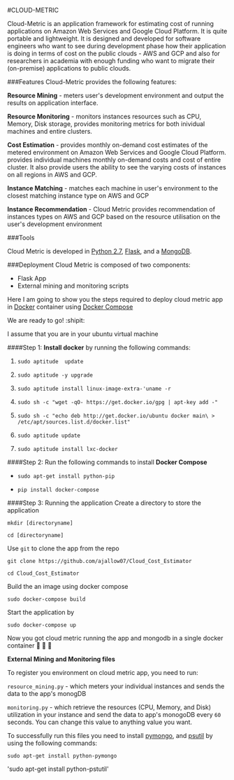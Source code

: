 #CLOUD-METRIC

Cloud-Metric is an application framework for estimating cost of running applications on Amazon Web Services 
and Google Cloud Platform. It is quite portable and lightweight. It is designed and developed for software engineers who
want to see during development phase how their application is doing in terms of cost on the public clouds - AWS and GCP and also for 
researchers in academia with enough funding who want to migrate their (on-premise) applications to public clouds. 

###Features
Cloud-Metric provides the following features:

  **Resource Mining**  - meters user's development environment and output the results on application interface.
  
  **Resource Monitoring** - monitors instances resources such as CPU, Memory, Disk storage, provides monitoring metrics for both inividual machines
  and entire clusters. 
  
  **Cost Estimation** - provides monthly on-demand cost estimates of the metered environment on Amazon Web Services and Google Cloud Platform.
  provides individual machines monthly on-demand costs and cost of entire cluster. It also provide users the ability to see the varying costs
  of instances on all regions in AWS and GCP. 
  
  **Instance Matching** - matches each machine in user's environment to the closest matching instance type on AWS and GCP
  
  **Instance Recommendation** - Cloud Metric provides recommendation of instances types on AWS and GCP based on the resource utilisation on the user's development environment
  
  
###Tools

Cloud Metric is developed in [Python 2.7](https://www.python.org/download/releases/2.7/), 
[Flask](http://flask.pocoo.org/), and a [MongoDB](https://www.mongodb.com/). 

###Deployment
Cloud Metric is composed of two components: 

- Flask App
- External mining and monitoring scripts

Here I am going to show you the steps required to deploy cloud metric app in [Docker](https://www.docker.com/) 
container using [Docker Compose](https://docs.docker.com/compose/overview/)

We are ready to go! :shipit:

I assume that you are in your ubuntu virtual machine 

####Step 1: **Install docker** by running the following commands:

1. `sudo aptitude  update`

2. `sudo aptitude -y upgrade`

3. `sudo aptitude install linux-image-extra-'uname -r`

4. `sudo sh -c "wget -qO- https://get.docker.io/gpg | apt-key add -"`

5. `sudo sh -c "echo deb http://get.docker.io/ubuntu docker main\ > /etc/apt/sources.list.d/docker.list"
`
6. `sudo aptitude update`

7. `sudo aptitude install lxc-docker`


####Step 2: Run the following commands to install **Docker Compose**

- `sudo apt-get install python-pip`

- `pip install docker-compose`

####Step 3: Running the application
Create a directory to store the application

`mkdir [directoryname]`

`cd [directoryname]`

Use `git` to clone the app from the repo

`git clone https://github.com/ajallow07/Cloud_Cost_Estimator`

`cd Cloud_Cost_Estimator`

Build the an image using docker compose

`sudo docker-compose build`

Start the application by

`sudo docker-compose up`

Now you got cloud metric running the app and mongodb in a single docker container :clap: :clap: :clap:

**External Mining and Monitoring files**

To register you environment on cloud metric app, you need to run:

```resource_mining.py``` - which meters your individual instances and sends the data to the app's monogDB

```monitoring.py``` - which retrieve the resources (CPU, Memory, and Disk) utilization in your instance and send the data to app's monogoDB
every `60` seconds. You can change this value to anything value you want.

To successfully run this files you need to install [pymongo](https://api.mongodb.com/python/current/), 
and [psutil](https://pypi.python.org/pypi/psutil) by using the following commands:

`sudo apt-get install python-pymongo`

'sudo apt-get install python-pstutil'






  

